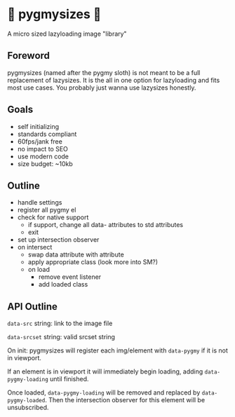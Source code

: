 # 🦥 pygmysizes 🦥

A micro sized lazyloading image "library"

## Foreword

pygmysizes (named after the pygmy sloth) is not meant to be a full replacement of lazysizes. It is the all in one option for lazyloading and fits most use cases. You probably just wanna use lazysizes honestly.

## Goals

- self initializing
- standards compliant
- 60fps/jank free
- no impact to SEO
- use modern code
- size budget: ~10kb

## Outline

- handle settings
- register all pygmy el
- check for native support
  - if support, change all data- attributes to std attributes
  - exit
- set up intersection observer
- on intersect
  - swap data attribute with attribute
  - apply appropriate class (look more into SM?)
  - on load
    - remove event listener
    - add loaded class

## API Outline

`data-src` string: link to the image file

`data-srcset` string: valid srcset string

On init: pygmysizes will register each img/element with `data-pygmy` if it is not in viewport.

If an element is in viewport it will immediately begin loading, adding `data-pygmy-loading` until finished.

Once loaded, `data-pygmy-loading` will be removed and replaced by `data-pygmy-loaded`.
Then the intersection observer for this element will be unsubscribed.
